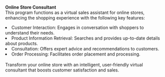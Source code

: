 
<strong>Online Store Consultant</strong>
<br>
This program functions as a virtual sales assistant for online stores, enhancing the shopping experience with the following key features:
<li>Customer Interaction: Engages in conversation with shoppers to understand their needs.</li>
<li>Product Information Retrieval: Searches and provides up-to-date details about products.</li>
<li>Consultation: Offers expert advice and recommendations to customers.</li>
<li>Order Processing: Facilitates order placement and processing.</li>
<br>
Transform your online store with an intelligent, user-friendly virtual consultant that boosts customer satisfaction and sales.
